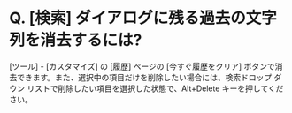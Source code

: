 # Q. \[検索\] ダイアログに残る過去の文字列を消去するには?

\[ツール\] \- \[カスタマイズ\] の \[履歴\] ページの \[今すぐ履歴をクリア\] ボタンで消去できます。また、選択中の項目だけを削除したい場合には、検索ドロップ ダウン リストで削除したい項目を選択した状態で、Alt+Delete キーを押してください。
